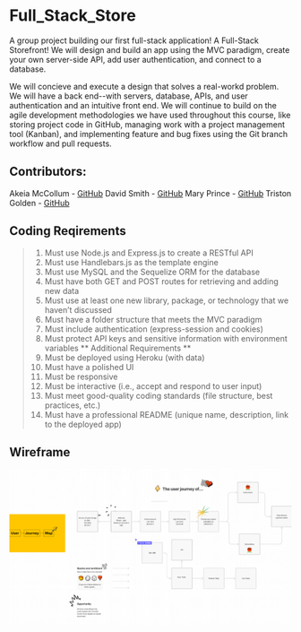 # Full_Stack_Store

A group project building our first full-stack application! A Full-Stack Storefront! We will design and build an app using the MVC paradigm, create your own server-side API, add user authentication, and connect to a database.

We will concieve and execute a design that solves a real-workd problem.  We will have a back end--with servers, database, APIs, and user authentication and an intuitive front end. We will continue to build on the agile development methodologies we have used throughout this course, like storing  project code in GitHub, managing work with a project management tool (Kanban), and implementing feature and bug fixes using the Git branch workflow and pull requests.

## Contributors: 
Akeia McCollum - [GitHub](https://github.com/DrMcCollum5)
David Smith    - [GitHub](https://github.com/DoodleBoops)
Mary Prince    - [GitHub](https://github.com/Cheez0id)
Triston Golden - [GitHub](https://github.com/TGolden95)

## Coding Reqirements

>1. Must use Node.js and Express.js to create a RESTful API
>2. Must use Handlebars.js as the template engine
>3. Must use MySQL and the Sequelize ORM for the database
>4. Must have both GET and POST routes for retrieving and adding new data
>5. Must use at least one new library, package, or technology that we haven’t discussed
>6. Must have a folder structure that meets the MVC paradigm
>7. Must include authentication (express-session and cookies)
>8. Must protect API keys and sensitive information with environment variables
** Additional Requirements **
>9. Must be deployed using Heroku (with data)
>10. Must have a polished UI
>11. Must be responsive
>12. Must be interactive (i.e., accept and respond to user input)
>13. Must meet good-quality coding standards (file structure, best practices, etc.)
>14. Must have a professional README (unique name, description, link to the deployed app)



## Wireframe
![Wireframe](Assets/Images/Wireframe.png "Wireframe")

